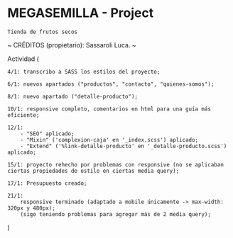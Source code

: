 # MEGASEMILLA - Project
    Tienda de frutos secos

~ CRÉDITOS (propietario): Sassaroli Luca. ~

Actividad (

    4/1: transcribo a SASS los estilos del proyecto;
    
    6/1: nuevos apartados ("productos", "contacto", "quienes-somos");

    8/1: nuevo apartado ("detalle-producto");
    
    10/1: responsive completo, comentarios en html para una guía más eficiente;
    
    12/1:
        - "SEO" aplicado;
        - "Mixin" ('complexion-caja' en '_index.scss') aplicado;
        - "Extend" ('%link-detalle-producto' en '_detalle-producto.scss') aplicado;

    15/1: proyecto rehecho por problemas con responsive (no se aplicaban ciertas propiedades de estilo en ciertas media query);

    17/1: Presupuesto creado;

    21/1:
        responsive terminado (adaptado a mobile únicamente -> max-width: 320px y 480px);
        (sigo teniendo problemas para agregar más de 2 media query);
)
